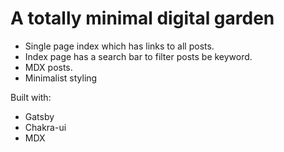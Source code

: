 # A totally minimal digital garden

- Single page index which has links to all posts. 
- Index page has a search bar to filter posts be keyword. 
- MDX posts.
- Minimalist styling

Built with: 

- Gatsby
- Chakra-ui
- MDX
